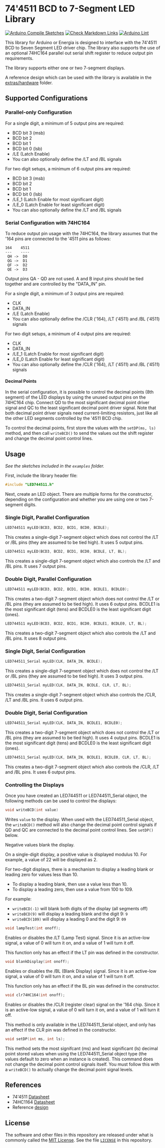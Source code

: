 # 74'4511 BCD to 7-Segment LED Library

[![Arduino Compile Sketches](https://github.com/Andy4495/LED744511/actions/workflows/arduino-compile-sketches.yml/badge.svg)](https://github.com/Andy4495/LED744511/actions/workflows/arduino-compile-sketches.yml)
[![Check Markdown Links](https://github.com/Andy4495/LED744511/actions/workflows/CheckMarkdownLinks.yml/badge.svg)](https://github.com/Andy4495/LED744511/actions/workflows/CheckMarkdownLinks.yml)
[![Arduino Lint](https://github.com/Andy4495/LED744511/actions/workflows/arduino-lint.yml/badge.svg)](https://github.com/Andy4495/LED744511/actions/workflows/arduino-lint.yml)

This library for Arduino or Energia is designed to interface with the 74'4511 BCD to Seven Segment LED driver chip. The library also supports the use of an optional 74HC164 parallel out serial shift register to reduce output pin requirements.

The library supports either one or two 7-segment displays.

A reference design which can be used with the library is available in the [extras/hardware][1] folder.

## Supported Configurations

### Parallel-only Configuration

For a single digit, a minimum of 5 output pins are required:

+ BCD bit 3 (msb)
+ BCD bit 2
+ BCD bit 1
+ BCD bit 0 (lsb)
+ /LE (Latch Enable)
+ You can also optionally define the /LT and /BL signals

For two digit setups, a minimum of 6 output pins are required:

+ BCD bit 3 (msb)
+ BCD bit 2
+ BCD bit 1
+ BCD bit 0 (lsb)
+ /LE_1 (Latch Enable for most significant digit)
+ /LE_0 (Latch Enable for least significant digit)
+ You can also optionally define the /LT and /BL signals

### Serial Configuration with 74HC164

To reduce output pin usage with the 74HC164, the library assumes that the '164 pins are connected to the '4511 pins as follows:

```text
164    4511
---    ----
 QH ->  D0
 QG ->  D1
 QF ->  D2
 QE ->  D3
```

Output pins QA - QD are not used. A and B input pins should be tied together and are controlled by the "DATA_IN" pin.

For a single digit, a minimum of 3 output pins are required:

+ CLK
+ DATA_IN
+ /LE (Latch Enable)
+ You can also optionally define the /CLR ('164), /LT ('4511) and /BL ('4511) signals

For two digit setups, a minimum of 4 output pins are required:

+ CLK
+ DATA_IN
+ /LE_1 (Latch Enable for most significant digit)
+ /LE_0 (Latch Enable for least significant digit)
+ You can also optionally define the /CLR ('164), /LT ('4511) and /BL ('4511) signals

#### Decimal Points

In the serial configuration, it is possible to control the decimal points (8th segment) of the LED displays by using the unused output pins on the 74HC164 chip. Connect QD to the most significant decimal point driver signal and QC to the least significant decimal point driver signal. Note that both decimal point driver signals need current-limiting resistors, just like all the other LED segments controlled by the '4511 BCD chip.

To control the decimal points, first store the values with the `setDP(ms, ls)` method, and then call `writeBCD()` to send the values out the shift register and change the decimal point control lines.

## Usage

_See the sketches included in the `examples` folder._

First, include the library header file:

```cpp
#include "LED744511.h"
```

Next, create an LED object. There are multiple forms for the constructor, depending on the configuration and whether you are using one or two 7-segment digits.

### Single Digit, Parallel Configuration

```cpp
LED744511 myLED(BCD3, BCD2, BCD1, BCD0, BCDLE);
```

This creates a single-digit 7-segment object which does not control the /LT or /BL pins (they are assumed to be tied high). It uses 5 output pins.

```cpp
LED744511 myLED(BCD3, BCD2, BCD1, BCD0, BCDLE, LT, BL);
```

This creates a single-digit 7-segment object which also controls the /LT and /BL pins. It uses 7 output pins.

### Double Digit, Parallel Configuration

```cpp
LED744511 myLED(BCD3, BCD2, BCD1, BCD0, BCDLE1, BCDLE0);
```

This creates a two-digit 7-segment object which does not control the /LT or /BL pins (they are assumed to be tied high). It uses 6 output pins. BCDLE1 is the most significant digit (tens) and BCDLE0 is the least significant digit (ones).

```cpp
LED744511 myLED(BCD3, BCD2, BCD1, BCD0, BCDLE1, BCDLE0, LT, BL);
```

This creates a two-digit 7-segment object which also controls the /LT and /BL pins. It uses 8 output pins.

### Single Digit, Serial Configuration

```cpp
LED744511_Serial myLED(CLK, DATA_IN, BCDLE);
```

This creates a single-digit 7-segment object which does not control the /LT or /BL pins (they are assumed to be tied high). It uses 3 output pins.

```cpp
LED744511_Serial myLED(CLK, DATA_IN, BCDLE, CLR, LT, BL);
```

This creates a single-digit 7-segment object which also controls the /CLR, /LT and /BL pins. It uses 6 output pins.

### Double Digit, Serial Configuration

```cpp
LED744511_Serial myLED(CLK, DATA_IN, BCDLE1, BCDLE0);
```

This creates a two-digit 7-segment object which does not control the /LT or /BL pins (they are assumed to be tied high). It uses 4 output pins. BCDLE1 is the most significant digit (tens) and BCDLE0 is the least significant digit (ones).

```cpp
LED744511_Serial myLED(CLK, DATA_IN, BCDLE1, BCDLE0, CLR, LT, BL);
```

This creates a two-digit 7-segment object which also controls the /CLR, /LT and /BL pins. It uses 6 output pins.

### Controlling the Displays

Once you have created an LED744511 or LED744511_Serial object, the following methods can be used to control the displays:

```cpp
void writeBCD(int value)
```

Writes `value` to the display. When used with the LED744511_Serial object, the `writeBCD()` method will also change the decimal point control signals if QD and QC are connected to the decimal point control lines. See `setDP()` below.

Negative values blank the display.

On a single-digit display, a positive value is displayed modulus 10. For example, a value of 22 will be displayed as 2.

For two-digit displays, there is a mechanism to display a leading blank or leading zero for values less than 10.

+ To display a leading blank, then use a value less than 10.
+ To display a leading zero, then use a value from 100 to 109.

For example:

+ `writeBCD(-1)` will blank both digits of the display (all segments off)
+ `writeBCD(9)` will display a leading blank and the digit 9: `9`
+ `writeBCD(109)` will display a leading 0 and the digit 9: `09`

```cpp
void lampTest(int onoff);
```

Enables or disables the /LT (Lamp Test) signal. Since it is an active-low signal, a value of 0 will turn it on, and a value of 1 will turn it off.

This function only has an effect if the LT pin was defined in the constructor.

```cpp
void blankDisplay(int onoff);
```

Enables or disables the /BL (Blank Display) signal. Since it is an active-low signal, a value of 0 will turn it on, and a value of 1 will turn it off.

This function only has an effect if the BL pin was defined in the constructor.

```cpp
void clr74HC164(int onoff);
```

Enables or disables the /CLR (register clear) signal on the '164 chip. Since it is an active-low signal, a value of 0 will turn it on, and a value of 1 will turn it off.

This method is only available in the LED744511_Serial object, and only has an effect if the CLR pin was defined in the constructor.

```cpp
void setDP(int ms, int ls);  
```

This method sets the most signifcant (ms) and least significant (ls) decimal point stored values when using the LED744511_Serial object type (the values default to zero when an instance is created). This command does not change the decimal point control signals itself. You must follow this with a `writeBCD()` to actually change the decimal point signal levels.

## References

+ 74'4511 [Datasheet](http://www.ti.com/lit/ds/symlink/cd74hc4511.pdf)
+ 74HC1164 [Datasheet](http://www.ti.com/lit/ds/symlink/sn74hc164.pdf)
+ Reference [design][1]

## License

The software and other files in this repository are released under what is commonly called the [MIT License][100]. See the file [`LICENSE`][101] in this repository.

[1]: ./extras/hardware
[100]: https://choosealicense.com/licenses/mit/
[101]: ./LICENSE
[200]: https://github.com/Andy4495/LED744511
